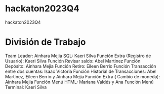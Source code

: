 # hackaton2023Q4
hackaton2023Q4

# División de Trabajo
Team Leader: Ainhara Mejia
SQL: Kaeri Silva
Función Extra (Registro de Usuario): Kaeri Silva
Función Revisar saldo: Abel Martinez
Función Depósito: Ainhara Mejia
Función Retiro: Eileen Berrio
Función Transacción entre dos cuentas: Isaac Victoria
Función Historial de Transacciones: Abel Martinez, Eileen Berrio y Ainhara Mejia
Función Extra ( Cambio de moneda): Ainhara Mejia
Función Menú HTML: Mariana Valdés y Ana
Función Menú Terminal: Kaeri Silva




